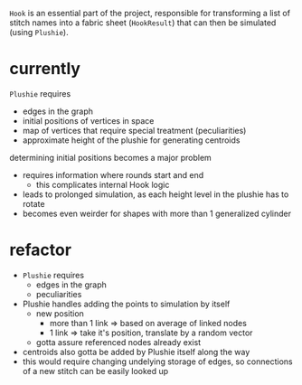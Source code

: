 `Hook` is an essential part of the project, responsible for transforming a list of stitch names into a fabric sheet (`HookResult`) that can then be simulated (using `Plushie`).

# currently
`Plushie` requires
- edges in the graph
- initial positions of vertices in space
- map of vertices that require special treatment (peculiarities)
- approximate height of the plushie for generating centroids

determining initial positions becomes a major problem
- requires information where rounds start and end
  - this complicates internal Hook logic
- leads to prolonged simulation, as each height level in the plushie has to rotate
- becomes even weirder for shapes with more than 1 generalized cylinder

# refactor
- `Plushie` requires
  - edges in the graph
  - peculiarities
- Plushie handles adding the points to simulation by itself
  - new position
    - more than 1 link => based on average of linked nodes
    - 1 link => take it's position, translate by a random vector
  - gotta assure referenced nodes already exist
- centroids also gotta be added by Plushie itself along the way
- this would require changing undelying storage of edges, so connections of a new stitch can be easily looked up